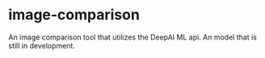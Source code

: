 # image-comparison
An image comparison tool that utilizes the DeepAI ML api. An model that is still in development.
